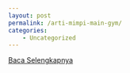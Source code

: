 ```yaml
---
layout: post
permalink: /arti-mimpi-main-gym/
categories:
    - Uncategorized
---
```


[Baca Selengkapnya](/01)